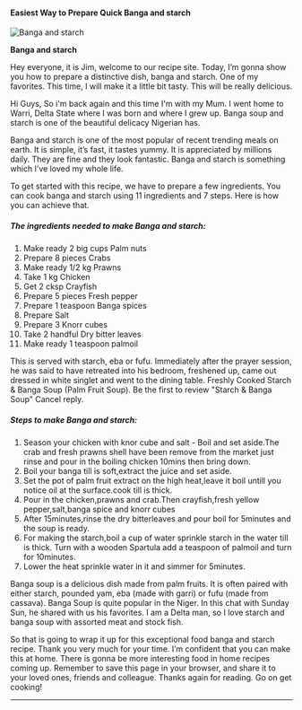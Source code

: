             

#### Easiest Way to Prepare Quick Banga and starch

![Banga and starch](https://img-global.cpcdn.com/recipes/fa8b5e45fbd1c618/751x532cq70/banga-and-starch-recipe-main-photo.jpg)

**Banga and starch**

Hey everyone, it is Jim, welcome to our recipe site. Today, I’m gonna show you how to prepare a distinctive dish, banga and starch. One of my favorites. This time, I will make it a little bit tasty. This will be really delicious.

Hi Guys, So i'm back again and this time I'm with my Mum. I went home to Warri, Delta State where I was born and where I grew up. Banga soup and starch is one of the beautiful delicacy Nigerian has.

Banga and starch is one of the most popular of recent trending meals on earth. It is simple, it’s fast, it tastes yummy. It is appreciated by millions daily. They are fine and they look fantastic. Banga and starch is something which I’ve loved my whole life.

To get started with this recipe, we have to prepare a few ingredients. You can cook banga and starch using 11 ingredients and 7 steps. Here is how you can achieve that.

##### The ingredients needed to make Banga and starch:

1.  Make ready 2 big cups Palm nuts
2.  Prepare 8 pieces Crabs
3.  Make ready 1/2 kg Prawns
4.  Take 1 kg Chicken
5.  Get 2 cksp Crayfish
6.  Prepare 5 pieces Fresh pepper
7.  Prepare 1 teaspoon Banga spices
8.  Prepare Salt
9.  Prepare 3 Knorr cubes
10.  Take 2 handful Dry bitter leaves
11.  Make ready 1 teaspoon palmoil

This is served with starch, eba or fufu. Immediately after the prayer session, he was said to have retreated into his bedroom, freshened up, came out dressed in white singlet and went to the dining table. Freshly Cooked Starch & Banga Soup (Palm Fruit Soup). Be the first to review "Starch & Banga Soup" Cancel reply.

##### Steps to make Banga and starch:

1.  Season your chicken with knor cube and salt - Boil and set aside.The crab and fresh prawns shell have been remove from the market just rinse and pour in the boiling chicken 10mins then bring down.
2.  Boil your banga till is soft,extract the juice and set aside.
3.  Set the pot of palm fruit extract on the high heat,leave it boil untill you notice oil at the surface.cook till is thick.
4.  Pour in the chicken,prawns and crab.Then crayfish,fresh yellow pepper,salt,banga spice and knorr cubes
5.  After 15minutes,rinse the dry bitterleaves and pour boil for 5minutes and the soup is ready.
6.  For making the starch,boil a cup of water sprinkle starch in the water till is thick. Turn with a wooden Spartula add a teaspoon of palmoil and turn for 10minutes.
7.  Lower the heat sprinkle water in it and simmer for 5minutes.

Banga soup is a delicious dish made from palm fruits. It is often paired with either starch, pounded yam, eba (made with garri) or fufu (made from cassava). Banga Soup is quite popular in the Niger. In this chat with Sunday Sun, he shared with us his favorites. I am a Delta man, so I love starch and banga soup with assorted meat and stock fish.

So that is going to wrap it up for this exceptional food banga and starch recipe. Thank you very much for your time. I’m confident that you can make this at home. There is gonna be more interesting food in home recipes coming up. Remember to save this page in your browser, and share it to your loved ones, friends and colleague. Thanks again for reading. Go on get cooking!

* * *